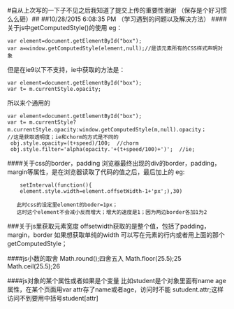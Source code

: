 
#自从上次写的一下子不见之后我知道了提交上传的重要性谢谢 （保存是个好习惯么么砸）##
##10/28/2015 6:08:35 PM （学习遇到的问题以及解决方法）
####关于js中getComputedStyle()的使用
eg：

    var element=document.getElementById("box");
    var a=window.getComputedStyle(element,null);//是该元素所有的CSS样式声明对象


但是在ie9以下不支持，ie中获取的方法是：

    var element=document.getElementById("box");
    var t= m.currentStyle.opacity;

所以来个通用的

    var element=document.getElementById("box");
	var t= m.currentStyle?m.currentStyle.opacity:window.getComputedStyle(m,null).opacity；
	//这是获取透明度；ie和chorm的方式是不同的
     obj.style.opacity=(t+speed)/100;  //chorm
     obj.style.filter='alpha(opacity.'+(t+speed/100)+')';  //ie;

####关于css的border，padding
浏览器最终出现的div的border，padding，margin等属性，是在浏览器读取了代码的值之后，最后加上的
eg:

		setInterval(function(){
		element.style.width=element.offsetWidth-1+'px';),30)
      
       此时css的设定里element的boder=1px；
       这时这个element不会减小反而增大；增大的速度是1；因为两边border各加1为2

###关于js里获取元素宽度
offsetwidth获取的是整个值，包括了padding，margin，border
如果想获取单纯的width 可以写在元素的行内或者用上面的那个getComputedStyle；

####js小数的取舍
Math.round();四舍五入
Math.floor(25.5);25
Math.ceil(25.5);26


####js对象的某个属性或者如果是个变量
 比如student是个对象里面有name age 属性，在某个页面用var attr存了name或者age，访问时不能
sutudent.attr;这样访问不到要用中括号student[attr]